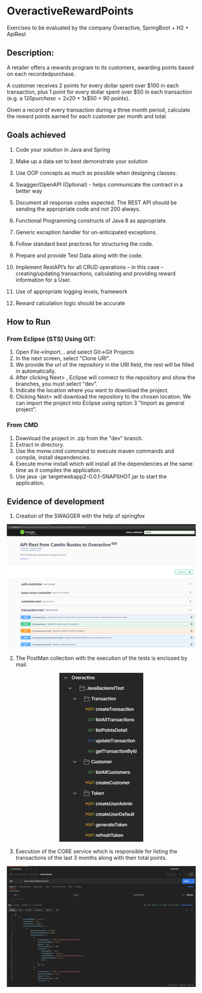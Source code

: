 # OveractiveRewardPoints
Exercises to be evaluated by the company Overactive, SpringBoot  + H2 + ApiRest

## Description:
A retailer offers a rewards program to its customers, awarding points based on each recordedpurchase.

A customer receives 2 points for every dollar spent over $100 in each transaction, plus 1 point for every dollar spent over $50 in each transaction (e.g. a $120 purchase = 2x$20 + 1x$50 = 90 points).

Given a record of every transaction during a three month period, calculate the reward points earned for each customer per month and total.

## Goals achieved
1. Code your solution in Java and Spring
2. Make up a data set to best demonstrate your solution
3. Use OOP concepts as much as possible when designing classes.
4. Swagger/OpenAPI (Optional) - helps communicate the contract in a better way
5. Document all response codes expected. The REST API should be sending the appropriate code and not 200 always.
6. Functional Programming constructs of Java 8 as appropriate.
7. Generic exception handler for un-anticipated exceptions.

8. Follow standard best practices for structuring the code.
9. Prepare and provide Test Data along with the code.
10. Implement RestAPI’s for all CRUD operations – in this case – creating/updating transactions, calculating and providing reward information for a User.
11. Use of appropriate logging levels, framework
12. Reward calculation logic should be accurate

## How to Run
### From Eclipse (STS) Using GIT:
1. Open File->Import... and select Git->Git Projects
2. In the next screen, select "Clone URI".
3. We provide the url of the repository in the URI field, the rest will be filled in automatically.
4. After clicking Next> , Eclipse will connect to the repository and show the branches, you must select "dev".
5. Indicate the location where you want to download the project.
6. Clicking Next> will download the repository to the chosen location. We can import the project into Eclipse using option 3 "Import as general project".

### From CMD
1. Download the project in .zip from the "dev" branch.
2. Extract in directory.
3. Use the mvnw.cmd command to execute maven commands and compile, install dependencies.
4. Execute mvnw install which will install all the dependencies at the same time as it compiles the application.
5. Use java -jar targetwebapp2-0.0.1-SNAPSHOT.jar to start the application.

## Evidence of development
1. Creation of the SWAGGER with the help of springfox
<p align="center"><img src="Images/SwaggerDemostration.png"></p>

2. The PostMan collection with the execution of the tests is enclosed by mail.
<p align="center"><img src="Images/CollectionPostmanCollection.png"></p>

3. Execution of the CORE service which is responsible for listing the transactions of the last 3 months along with their total points.
<p align="center"><img src="Images/PostmanListPoints.png"></p>
